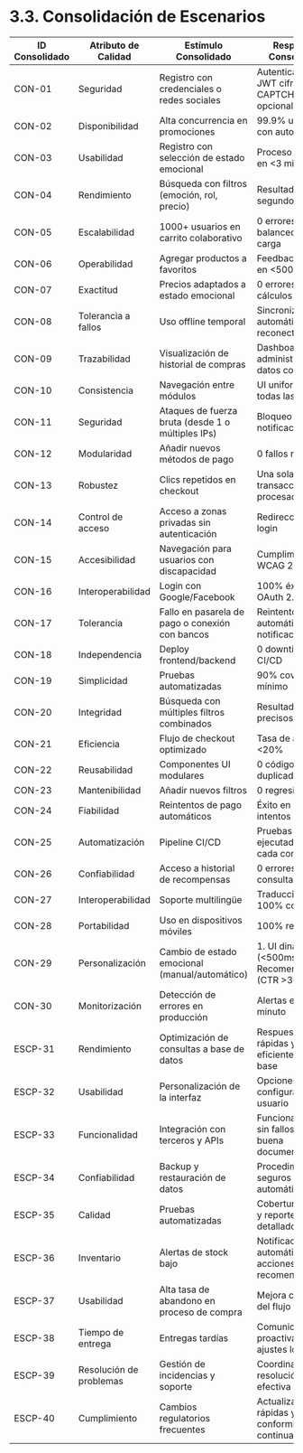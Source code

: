 # 3.3. Consolidación de Escenarios

| ID Consolidado | Atributo de Calidad | Estímulo Consolidado                                         | Respuesta Consolidada                                         | Escenarios Originales    |
|----------------|---------------------|-------------------------------------------------------------|-------------------------------------------------------------|--------------------------|
| CON-01         | Seguridad           | Registro con credenciales o redes sociales                  | Autenticación JWT cifrada + CAPTCHA opcional                | ESC-01                   |
| CON-02         | Disponibilidad      | Alta concurrencia en promociones                            | 99.9% uptime con autoescalado                               | ESC-02                   |
| CON-03         | Usabilidad          | Registro con selección de estado emocional                  | Proceso completo en <3 minutos                              | ESC-03                   |
| CON-04         | Rendimiento         | Búsqueda con filtros (emoción, rol, precio)                 | Resultados en <2 segundos                                   | ESC-04, ESC-31           |
| CON-05         | Escalabilidad       | 1000+ usuarios en carrito colaborativo                     | 0 errores 500 con balanceo de carga                         | ESC-05                   |
| CON-06         | Operabilidad        | Agregar productos a favoritos                               | Feedback visual en <500ms                                   | ESC-06                   |
| CON-07         | Exactitud           | Precios adaptados a estado emocional                        | 0 errores en cálculos                                       | ESC-07                   |
| CON-08         | Tolerancia a fallos | Uso offline temporal                                        | Sincronización automática al reconectar                    | ESC-08, ESC-35           |
| CON-09         | Trazabilidad        | Visualización de historial de compras                      | Dashboard administrativo con datos completos               | ESC-09                   |
| CON-10         | Consistencia        | Navegación entre módulos                                    | UI uniforme en todas las vistas                            | ESC-10                   |
| CON-11         | Seguridad           | Ataques de fuerza bruta (desde 1 o múltiples IPs)           | Bloqueo de IP + notificación                                | ESC-11, ESC-32           |
| CON-12         | Modularidad         | Añadir nuevos métodos de pago                               | 0 fallos regresivos                                         | ESC-12                   |
| CON-13         | Robustez            | Clics repetidos en checkout                                 | Una sola transacción procesada                             | ESC-13                   |
| CON-14         | Control de acceso   | Acceso a zonas privadas sin autenticación                  | Redirección a login                                         | ESC-14                   |
| CON-15         | Accesibilidad       | Navegación para usuarios con discapacidad                  | Cumplimiento WCAG 2.1 AA                                    | ESC-15                   |
| CON-16         | Interoperabilidad   | Login con Google/Facebook                                   | 100% éxito con OAuth 2.0                                    | ESC-16                   |
| CON-17         | Tolerancia          | Fallo en pasarela de pago o conexión con bancos             | Reintento automático + notificación                        | ESC-17, ESC-34           |
| CON-18         | Independencia       | Deploy frontend/backend                                     | 0 downtime con CI/CD                                        | ESC-18                   |
| CON-19         | Simplicidad         | Pruebas automatizadas                                       | 90% coverage mínimo                                         | ESC-19                   |
| CON-20         | Integridad          | Búsqueda con múltiples filtros combinados                  | Resultados 100% precisos                                    | ESC-20                   |
| CON-21         | Eficiencia          | Flujo de checkout optimizado                               | Tasa de abandono <20%                                       | ESC-21                   |
| CON-22         | Reusabilidad        | Componentes UI modulares                                   | 0 código duplicado                                          | ESC-22                   |
| CON-23         | Mantenibilidad      | Añadir nuevos filtros                                       | 0 regresiones                                               | ESC-23                   |
| CON-24         | Fiabilidad          | Reintentos de pago automáticos                             | Éxito en ≤3 intentos                                        | ESC-24                   |
| CON-25         | Automatización      | Pipeline CI/CD                                             | Pruebas ejecutadas en cada commit                          | ESC-25                   |
| CON-26         | Confiabilidad       | Acceso a historial de recompensas                          | 0 errores en consultas                                      | ESC-26                   |
| CON-27         | Interoperabilidad   | Soporte multilingüe                                        | Traducciones 100% correctas                                | ESC-27                   |
| CON-28         | Portabilidad        | Uso en dispositivos móviles                                | 100% responsive                                             | ESC-28                   |
| CON-29         | Personalización     | Cambio de estado emocional (manual/automático)             | 1. UI dinámica (<500ms) 2. Recomendaciones (CTR >30%)       | ESC-29, ESC-33           |
| CON-30         | Monitorización      | Detección de errores en producción                         | Alertas en <1 minuto                                       | ESC-30                   |
| ESCP-31        | Rendimiento         | Optimización de consultas a base de datos                 | Respuestas rápidas y uso eficiente de la base              | ESCP-31                  |
| ESCP-32        | Usabilidad          | Personalización de la interfaz                            | Opciones configurables por usuario                         | ESCP-32                  |
| ESCP-33        | Funcionalidad       | Integración con terceros y APIs                           | Funcionamiento sin fallos y con buena documentación        | ESCP-33                  |
| ESCP-34        | Confiabilidad       | Backup y restauración de datos                            | Procedimientos seguros y automáticos                      | ESCP-34                  |
| ESCP-35        | Calidad             | Pruebas automatizadas                                     | Cobertura amplia y reporte detallado                       | ESCP-35                  |
| ESCP-36        | Inventario          | Alertas de stock bajo                                     | Notificaciones automáticas y acciones recomendadas         | ESCP-36                  |
| ESCP-37        | Usabilidad          | Alta tasa de abandono en proceso de compra                | Mejora continua del flujo y UX                             | ESCP-37, ESCP-44         |
| ESCP-38        | Tiempo de entrega   | Entregas tardías                                          | Comunicación proactiva y ajustes logísticos                | ESCP-38                  |
| ESCP-39        | Resolución de problemas | Gestión de incidencias y soporte                          | Coordinación y resolución efectiva                         | ESCP-39                  |
| ESCP-40        | Cumplimiento        | Cambios regulatorios frecuentes                           | Actualizaciones rápidas y conformidad continua             | ESCP-40                  |
